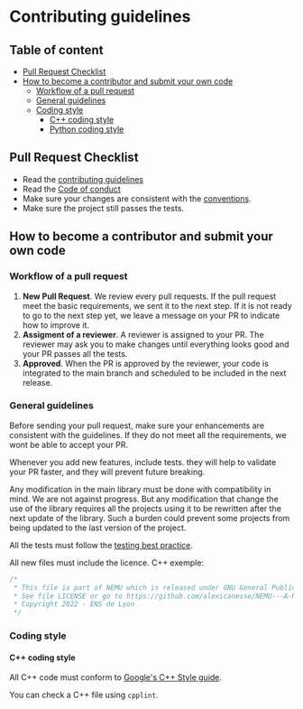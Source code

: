 # Contributing guidelines

## Table of content 
 - [Pull Request Checklist](#pull-request-checklist)
 - [How to become a contributor and submit your own code](#how-to-become-a-contributor-and-submit-your-own-code)
   - [Workflow of a pull request](#workflow-of-a-pull-request) 
   - [General guidelines](#general-guidelines)
   - [Coding style](#coding-style)
     - [C++ coding style](#c++-coding-style) 
     - [Python coding style](#python-coding-style)


## Pull Request Checklist 
- Read the [contributing guidelines](CONTRIBUTING.md)
- Read the [Code of conduct](code_of_conduct.md)
- Make sure your changes are consistent with the [conventions](#general-guidelines).
- Make sure the project still passes the tests.

## How to become a contributor and submit your own code  

### Workflow of a pull request
1. **New Pull Request**. We review every pull requests. 
If the pull request meet the basic requirements, we sent it to the next step.
If it is not ready to go to the next step yet, we leave a message on your PR to 
indicate how to improve it.
2. **Assigment of a reviewer**. A reviewer is assigned to your PR. The 
reviewer may ask you to make changes until everything looks good and 
your PR passes all the tests.
3. **Approved**. When the PR is approved by the reviewer, your code is 
integrated to the main branch and scheduled to be included in the next 
release.

### General guidelines 

Before sending your pull request, make sure your enhancements are consistent 
with the guidelines. If they do not meet all the requirements, we wont
be able to accept your PR.  

Whenever you add new features, include tests. they will help to 
validate your PR faster, and they will prevent future breaking.

Any modification in the main library must be done with compatibility in 
mind. We are not against progress. But any modification that change the
use of the library requires all the projects using it to be rewritten 
after the next update of the library. Such a burden could prevent some 
projects from being updated to the last version of the project.

All the tests must follow the [testing best practice](TESTING.md).

All new files must include the licence. C++ exemple:
```cpp
/*
 * This file is part of NEMU which is released under GNU General Public License v3.0.
 * See file LICENSE or go to https://github.com/alexicanesse/NEMU---A-NES-Emulator/blob/main/LICENSE for full license details.
 * Copyright 2022 - ENS de Lyon
 */
```

### Coding style

#### C++ coding style 

All C++ code must conform to [Google's C++ Style guide](https://google.github.io/styleguide/cppguide.html).

You can check a C++ file using `cpplint`.





